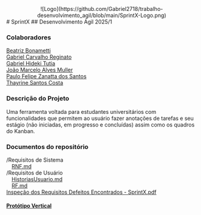 <center>![Logo](https://github.com/Gabriel2718/trabalho-desenvolvimento_agil/blob/main/SprintX-Logo.png)</center>
# SprintX
## Desenvolvimento Ágil 2025/1

### Colaboradores
[Beatriz Bonametti](https://github.com/Beatriz-Bonametti) <br>
[Gabriel Carvalho Reginato](https://github.com/Gabriel2718/) <br>
[Gabriel Hideki Tutia](https://github.com/GatutiaDev) <br>
[João Marcelo Alves Muller](https://github.com/1-vercingetorix) <br>
[Paulo Felipe Zanatta dos Santos](https://github.com/paulozanatta) <br>
[Thayrine Santos Costa](https://github.com/ThayrineSantosCosta) <br>

### Descrição do Projeto
Uma ferramenta voltada para estudantes universitários com funcionalidades que permitem ao usuário fazer anotações de tarefas e seu estágio (não iniciadas, em progresso e concluídas) assim como os quadros do Kanban.

### Documentos do repositório
/Requisitos de Sistema <br>
&emsp;[RNF.md](https://github.com/Gabriel2718/SprintX-DA-2025.1/blob/main/Requisitos%20de%20Sistema/RNF.md)<br>
/Requisitos de Usuário <br>
&emsp;[HistoriasUsuario.md](https://github.com/Gabriel2718/SprintX-DA-2025.1/blob/main/Requisitos%20de%20Usuário/HistoriasUsuario.md) <br>
&emsp;[RF.md](https://github.com/Gabriel2718/SprintX-DA-2025.1/blob/main/Requisitos%20de%20Usu%C3%A1rio/RF.md)<br>
[Inspeção dos Requisitos Defeitos Encontrados - SprintX.pdf](https://github.com/Gabriel2718/SprintX-DA-2025.1/blob/main/Inspeção%20dos%20Requisitos%20Defeitos%20Encontrados%20-%20SprintX.pdf) <br>

#### [Protótipo Vertical](https://www.figma.com/design/JqJa5nbbGmAVoStH100sKN/SprintX?node-id=0-1&p=f&t=IYtNvMRoZPMs0LkY-0)
